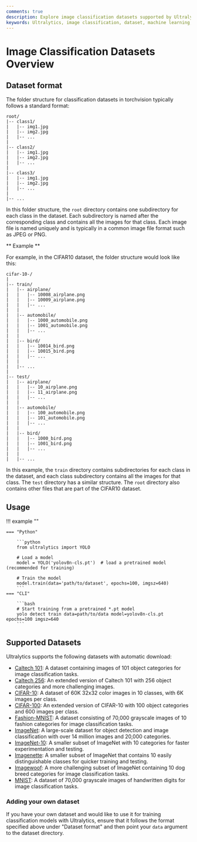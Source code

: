 ```yaml
---
comments: true
description: Explore image classification datasets supported by Ultralytics, learn the standard dataset format, and set up your own dataset for training models.
keywords: Ultralytics, image classification, dataset, machine learning, CIFAR-10, ImageNet, MNIST, torchvision
---
```


# Image Classification Datasets Overview

## Dataset format

The folder structure for classification datasets in torchvision typically follows a standard format:

```
root/
|-- class1/
|   |-- img1.jpg
|   |-- img2.jpg
|   |-- ...
|
|-- class2/
|   |-- img1.jpg
|   |-- img2.jpg
|   |-- ...
|
|-- class3/
|   |-- img1.jpg
|   |-- img2.jpg
|   |-- ...
|
|-- ...
```

In this folder structure, the `root` directory contains one subdirectory for each class in the dataset. Each subdirectory is named after the corresponding class and contains all the images for that class. Each image file is named uniquely and is typically in a common image file format such as JPEG or PNG.

** Example **

For example, in the CIFAR10 dataset, the folder structure would look like this:

```
cifar-10-/
|
|-- train/
|   |-- airplane/
|   |   |-- 10008_airplane.png
|   |   |-- 10009_airplane.png
|   |   |-- ...
|   |
|   |-- automobile/
|   |   |-- 1000_automobile.png
|   |   |-- 1001_automobile.png
|   |   |-- ...
|   |
|   |-- bird/
|   |   |-- 10014_bird.png
|   |   |-- 10015_bird.png
|   |   |-- ...
|   |
|   |-- ...
|
|-- test/
|   |-- airplane/
|   |   |-- 10_airplane.png
|   |   |-- 11_airplane.png
|   |   |-- ...
|   |
|   |-- automobile/
|   |   |-- 100_automobile.png
|   |   |-- 101_automobile.png
|   |   |-- ...
|   |
|   |-- bird/
|   |   |-- 1000_bird.png
|   |   |-- 1001_bird.png
|   |   |-- ...
|   |
|   |-- ...
```

In this example, the `train` directory contains subdirectories for each class in the dataset, and each class subdirectory contains all the images for that class. The `test` directory has a similar structure. The `root` directory also contains other files that are part of the CIFAR10 dataset.

## Usage

!!! example ""

    === "Python"

        ```python
        from ultralytics import YOLO

        # Load a model
        model = YOLO('yolov8n-cls.pt')  # load a pretrained model (recommended for training)

        # Train the model
        model.train(data='path/to/dataset', epochs=100, imgsz=640)
        ```
    === "CLI"

        ```bash
        # Start training from a pretrained *.pt model
        yolo detect train data=path/to/data model=yolov8n-cls.pt epochs=100 imgsz=640
        ```

## Supported Datasets

Ultralytics supports the following datasets with automatic download:

* [Caltech 101](caltech101.md): A dataset containing images of 101 object categories for image classification tasks.
* [Caltech 256](caltech256.md): An extended version of Caltech 101 with 256 object categories and more challenging images.
* [CIFAR-10](cifar10.md): A dataset of 60K 32x32 color images in 10 classes, with 6K images per class.
* [CIFAR-100](cifar100.md): An extended version of CIFAR-10 with 100 object categories and 600 images per class.
* [Fashion-MNIST](fashion-mnist.md): A dataset consisting of 70,000 grayscale images of 10 fashion categories for image classification tasks.
* [ImageNet](imagenet.md): A large-scale dataset for object detection and image classification with over 14 million images and 20,000 categories.
* [ImageNet-10](imagenet10.md): A smaller subset of ImageNet with 10 categories for faster experimentation and testing.
* [Imagenette](imagenette.md): A smaller subset of ImageNet that contains 10 easily distinguishable classes for quicker training and testing.
* [Imagewoof](imagewoof.md): A more challenging subset of ImageNet containing 10 dog breed categories for image classification tasks.
* [MNIST](mnist.md): A dataset of 70,000 grayscale images of handwritten digits for image classification tasks.

### Adding your own dataset

If you have your own dataset and would like to use it for training classification models with Ultralytics, ensure that it follows the format specified above under "Dataset format" and then point your `data` argument to the dataset directory.
